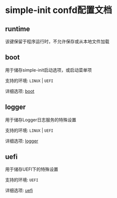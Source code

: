 # simple-init confd配置文档

## runtime

该键保留于程序运行时，不允许保存或从本地文件加载

## boot

用于储存simple-init启动选项，或启动菜单项

支持的环境: `LINUX` | `UEFI`

详细选项: [boot](boot.md)

## logger

用于储存Logger日志服务的特殊设置

支持的环境: `LINUX` | `UEFI`

详细选项: [logger](logger.md)

## uefi

用于储存UEFI下的特殊设置

支持的环境: `UEFI`

详细选项: [uefi](uefi.md)
